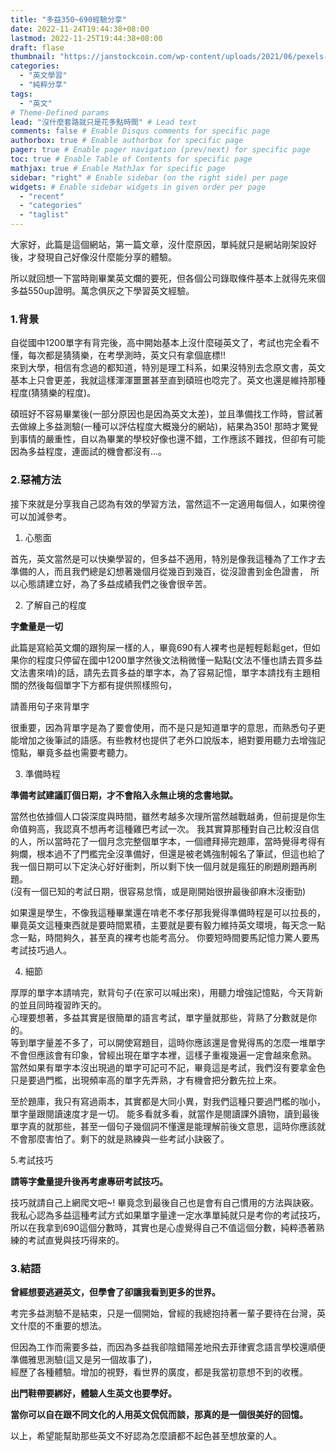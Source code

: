 ```yaml
---
title: "多益350~690經驗分享"
date: 2022-11-24T19:44:38+08:00
lastmod: 2022-11-25T19:44:38+08:00
draft: flase
thumbnail: "https://janstockcoin.com/wp-content/uploads/2021/06/pexels-photo-747964-2048x1293.jpeg" # Thumbnail image
categories:
  - "英文學習"
  - "純粹分享"
tags:
  - "英文"
# Theme-Defined params
lead: "沒什麼套路就只是花多點時間" # Lead text
comments: false # Enable Disqus comments for specific page
authorbox: true # Enable authorbox for specific page
pager: true # Enable pager navigation (prev/next) for specific page
toc: true # Enable Table of Contents for specific page
mathjax: true # Enable MathJax for specific page
sidebar: "right" # Enable sidebar (on the right side) per page
widgets: # Enable sidebar widgets in given order per page
  - "recent"
  - "categories"
  - "taglist"
---
```

<!--more-->


大家好，此篇是這個網站，第一篇文章，沒什麼原因，單純就只是網站剛架設好後，才發現自己好像沒什麼能分享的體驗。  
  
所以就回想一下當時剛畢業英文爛的要死，但各個公司錄取條件基本上就得先來個多益550up證明。萬念俱灰之下學習英文經驗。


### 1.背景

自從國中1200單字有背完後，高中開始基本上沒什麼碰英文了，考試也完全看不懂，每次都是猜猜樂，在考學測時，英文只有拿個底標!!  
來到大學，相信有念過的都知道，特別是理工科系，如果沒特別去念原文書，英文基本上只會更差，我就這樣渾渾噩噩甚至直到碩班也唸完了。英文也還是維持那種程度(猜猜樂的程度)。  

碩班好不容易畢業後(一部分原因也是因為英文太差)，並且準備找工作時，嘗試著去做線上多益測驗(一種可以評估程度大概幾分的網站)，結果為350!
那時才驚覺到事情的嚴重性，自以為畢業的學校好像也還不錯，工作應該不難找，但卻有可能因為多益程度，連面試的機會都沒有...。

### 2.惡補方法
接下來就是分享我自己認為有效的學習方法，當然這不一定適用每個人，如果徬徨可以加減參考。

1.  心態面

首先，英文當然是可以快樂學習的，但多益不適用，特別是像我這種為了工作才去準備的人，而且我們總是幻想著幾個月從幾百到幾百，從沒證書到金色證書，
所以心態請建立好，為了多益成績我們之後會很辛苦。

2. 了解自己的程度

**字彙量是一切**  

此篇是寫給英文爛的跟狗屎一樣的人，畢竟690有人裸考也是輕輕鬆鬆get，但如果你的程度只停留在國中1200單字然後文法稍微懂一點點(文法不懂也請去買多益文法書來啃)的話，請先去買多益的單字本，為了容易記憶，單字本請找有主題相關的然後每個單字下方都有提供照樣照句，

請善用句子來背單字

很重要，因為背單字是為了要會使用，而不是只是知道單字的意思，而熟悉句子更能增加之後筆試的語感。有些教材也提供了老外口說版本，絕對要用聽力去增強記憶點，畢竟多益也需要考聽力。

 3. 準備時程

 **準備考試建議訂個日期，才不會陷入永無止境的念書地獄。** 

 當然也依據個人口袋深度與時間，雖然考越多次理所當然越戰越勇，但前提是你生命值夠高，我認真不想再考這種雞巴考試一次。
 我其實算那種對自己比較沒自信的人，所以當時花了一個月念完整個單字本，一個禮拜掃完題庫，當時覺得考得有夠爛，根本過不了門檻完全沒準備好，但還是被老媽強制報名了筆試，但這也給了我一個日期可以下定決心好好衝刺，所以剩下快一個月就是瘋狂的刷題刷題再刷題。  
 (沒有一個已知的考試日期，很容易怠惰，或是剛開始很拚最後卻麻木沒衝勁)
 
 如果還是學生，不像我這種畢業還在啃老不孝仔那我覺得準備時程是可以拉長的，畢竟英文這種東西就是要時間累積，主要就是要有毅力維持英文環境，每天念一點念一點，時間夠久，甚至真的裸考也能考高分。
 你要短時間要馬記憶力驚人要馬考試技巧過人。
 

 4. 細節

 厚厚的單字本請啃完，默背句子(在家可以喊出來)，用聽力增強記憶點，今天背新的並且同時複習昨天的。  
心理要想著，多益其實是很簡單的語言考試，單字量就那些，背熟了分數就是你的。  
 等到單字量差不多了，可以開使寫題目，這時你應該還是會覺得馬的怎麼一堆單字不會但應該會有印象，曾經出現在單字本裡，這樣子重複幾遍一定會越來愈熟。  
 當然如果有單字本沒出現過的單字可記可不記，畢竟這是考試，我們沒有要拿金色只是要過門檻，出現頻率高的單字先弄熟，才有機會把分數先拉上來。    

 至於題庫，我只有寫過兩本，其實都是大同小異，對我們這種只要過門檻的咖小，單字量跟閱讀速度才是一切。
 能多看就多看，就當作是閱讀課外讀物，讀到最後單字真的就那些，甚至一個句子幾個詞不懂還是能理解前後文意思，這時你應該就不會那麼害怕了。剩下的就是熟練與一些考試小訣竅了。 

 5.考試技巧

**請等字彙量提升後再考慮專研考試技巧。** 

 技巧就請自己上網爬文吧~! 畢竟念到最後自己也是會有自己慣用的方法與訣竅。
 我私心認為多益這種考試方式如果單字量達一定水準單純就只是考你的考試技巧，所以在我拿到690這個分數時，其實也是心虛覺得自己不值這個分數，純粹憑著熟練的考試直覺與技巧得來的。  
 

 
 ### 3.結語

**曾經想要逃避英文，但學會了卻讓我看到更多的世界。**  

考完多益測驗不是結束，只是一個開始，曾經的我總抱持著一輩子要待在台灣，英文什麼的不重要的想法。

但因為工作而需要多益，而因為多益我卻陰錯陽差地飛去菲律賓念語言學校還順便準備雅思測驗(這又是另一個故事了)，  
經歷了各種體驗。增加的視野，看世界的廣度，都是我當初意想不到的收穫。  


**出門鞋帶要綁好，體驗人生英文也要學好。**  

**當你可以自在跟不同文化的人用英文侃侃而談，那真的是一個很美好的回憶。**  

以上，希望能幫助那些英文不好認為怎麼讀都不起色甚至想放棄的人。


